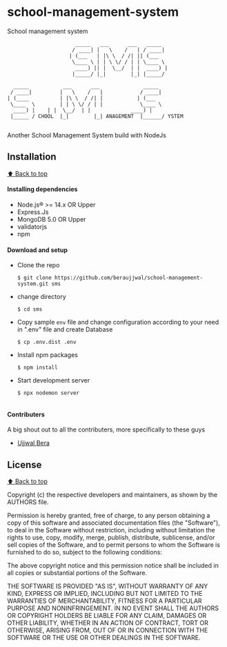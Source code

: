 # school-management-system
School management system

```
                      _____   ___      ___   _____ 
                     / ____| |   \    /   | / ____| 
                    | (___   | |\ \  / /| || (___   
                     \____ \ | | \ \/ / | | \____ \ 
                      ____) || |  \__/  | |  ____) |
                     |_____/ |_|        |_| |_____/ 
					 
  _____           ___      ___              _____ 
 / ____|         |   \    /   |            / ____|  
| (____          | |\ \  / /| |           | (___   
 \____  \        | | \ \/ / | |            \____ \ 
  ____) | 	 | |  \__/  | |             ____) |
 |_____ / CHOOL  |_|        |_| ANAGEMENT  |______/ YSTEM
 
``` 

Another School Management System build with NodeJs

## Installation
[:arrow_up: Back to top](#index)

#### Installing dependencies

- Node.js® >= 14.x OR Upper
- Express.Js
- MongoDB 5.0  OR Upper
- validatorjs
- npm

#### Download and setup

 - Clone the repo
    ```
    $ git clone https://github.com/beraujjwal/school-management-system.git sms
    ```
- change directory
    ```
    $ cd sms
    ```
- Copy sample `env` file and change configuration according to your need in ".env" file and create Database
    ```
    $ cp .env.dist .env
    ```
- Install npm packages
    ```
    $ npm install
- Start development server
    ```
    $ npx nodemon server
	
	
#### Contributers

A big shout out to all the contributers, more specifically to these guys

- [Ujjwal Bera](https://github.com/beraujjwal)

## License
[:arrow_up: Back to top](#index)

Copyright (c) the respective developers and maintainers, as shown by the AUTHORS file.

Permission is hereby granted, free of charge, to any person obtaining a copy
of this software and associated documentation files (the "Software"), to deal
in the Software without restriction, including without limitation the rights
to use, copy, modify, merge, publish, distribute, sublicense, and/or sell
copies of the Software, and to permit persons to whom the Software is
furnished to do so, subject to the following conditions:

The above copyright notice and this permission notice shall be included in all
copies or substantial portions of the Software.

THE SOFTWARE IS PROVIDED "AS IS", WITHOUT WARRANTY OF ANY KIND, EXPRESS OR
IMPLIED, INCLUDING BUT NOT LIMITED TO THE WARRANTIES OF MERCHANTABILITY,
FITNESS FOR A PARTICULAR PURPOSE AND NONINFRINGEMENT. IN NO EVENT SHALL THE
AUTHORS OR COPYRIGHT HOLDERS BE LIABLE FOR ANY CLAIM, DAMAGES OR OTHER
LIABILITY, WHETHER IN AN ACTION OF CONTRACT, TORT OR OTHERWISE, ARISING FROM,
OUT OF OR IN CONNECTION WITH THE SOFTWARE OR THE USE OR OTHER DEALINGS IN THE
SOFTWARE.
